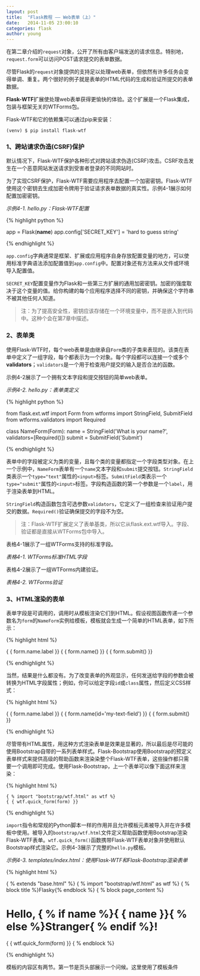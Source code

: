 ```yaml
---
layout: post
title:  "Flask教程 —— Web表单（上）"
date:   2014-11-05 23:00:10
categories: flask
author: young
---
```


在第二章介绍的`request`对象，公开了所有由客户端发送的请求信息。特别地，`request.form`可以访问POST请求提交的表单数据。

尽管Flask的`request`对象提供的支持足以处理web表单，但依然有许多任务会变得单调、重复。两个很好的例子就是表单的HTML代码的生成和验证所提交的表单数据。

**Flask-WTF**扩展使处理web表单获得更愉快的体验。这个扩展是一个Flask集成，包装与框架无关的WTForms包。

Flask-WTF和它的依赖集可以通过pip来安装：

    (venv) $ pip install flask-wtf

### 1、跨站请求伪造(CSRF)保护

默认情况下，Flask-WTF保护各种形式对跨站请求伪造(CSRF)攻击。CSRF攻击发生在一个恶意网站发送请求到受害者登录的不同网站时。

为了实现CSRF保护，Flask-WTF需要应用程序去配置一个加密密钥。Flask-WTF使用这个密钥去生成加密令牌用于验证请求表单数据的真实性。示例4-1展示如何配置加密密钥。

_示例4-1. hello.py：Flask-WTF配置_

{% highlight python %}

app = Flask(__name__)
app.config['SECRET_KEY'] = 'hard to guess string'

{% endhighlight %}

`app.config`字典通常是框架、扩展或应用程序自身存放配置变量的地方，可以使用标准字典语法添加配置值到`app.config`中。配置对象还有方法来从文件或环境导入配置值。

`SECRET_KEY`配置变量作为Flask和一些第三方扩展的通用加密密钥。加密的强度取决于这个变量的值。给你构建的每个应用程序选择不同的密钥，并确保这个字符串不被其他任何人知道。

>注：为了提高安全性，密钥应该存储在一个环境变量中，而不是嵌入到代码中。这种个会在第7章中描述。

### 2、表单类

使用Flask-WTF时，每个web表单是由继承自`Form`类的子类来表现的。该类在表单中定义了一组字段，每个都表示为一个对象。每个字段都可以连接一个或多个**validators**；`validators`是一个用于检查用户提交的输入是否合法的函数。

示例4-2展示了一个拥有文本字段和提交按钮的简单web表单。

_示例4-2. hello.py：表单类定义_

{% highlight python %}

from flask.ext.wtf import Form
from wtforms import StringField, SubmitField 
from wtforms.validators import Required

class NameForm(Form):
    name = StringField('What is your name?', validators=[Required()]) submit = SubmitField('Submit')

{% endhighlight %}

表单中的字段被定义为类的变量，且每个类的变量都指定一个字段类型对象。在上一个示例中，`NameForm`表单有一个`name`文本字段和`submit`提交按钮。`StringField`类表示一个`type="text"`属性的`<input>`标签。`SubmitField`类表示一个`type="submit"`属性的`<input>`标签。字段构造函数的第一个参数是一个`label`，用于渲染表单到HTML。

`StringField`构造函数包含可选参数`validators`，它定义了一组检查来验证用户提交的数据。`Required()`验证确保提交的字段不为空。

>注：Flask-WTF扩展定义了表单基类，所以它从flask.ext.wtf导入。字段、验证都是直接从WTForms包中导入。

表格4-1展示了一组WTForms支持的标准字段。

_表格4-1. WTForms标准HTML字段_

表格4-2展示了一组WTForms内建验证。

_表格4-2. WTForms验证_

### 3、HTML渲染的表单

表单字段是可调用的，调用时从模板渲染它们到HTML。假设视图函数传递一个参数名为`form`的`NameForm`实例给模板，模板就会生成一个简单的HTML表单，如下所示：
    
{% highlight html %}

<form method="POST">
    { { form.name.label }} { { form.name() }} 
    { { form.submit() }}
</form>

{% endhighlight %}

当然，结果是什么都没有。为了改变表单的外观显示，任何发送给字段的参数会被转换为HTML字段属性；例如，你可以给定字段`id`或`class`属性，然后定义CSS样式：

{% highlight html %}

<form method="POST">
    { { form.name.label }} { { form.name(id='my-text-field') }} 
    { { form.submit() }}
</form>

{% endhighlight %}

尽管带有HTML属性，用这种方式渲染表单是效果是显著的，所以最后是尽可能的使用Bootstrap自带的一系列表单样式。Flask-Bootstrap使用Bootstrap的预定义表单样式来提供高级的帮助函数来渲染染整个Flask-WTF表单，这些操作都只需要一个调用即可完成。使用Flask-Bootstrap，上一个表单可以像下面这样来渲染：

{% highlight html %}

    { % import "bootstrap/wtf.html" as wtf %}
    { { wtf.quick_form(form) }}

{% endhighlight %}

`import`指令和常规的Python脚本一样的作用并且允许模板元素被导入并在许多模板中使用。被导入的`bootstrap/wtf.html`文件定义帮助函数使用Bootstrap渲染Flask-WTF表单。`wtf.quick_form()`函数携带Flask-WTF表单对象并使用默认Bootstrap样式渲染它。示例4-3展示了完整的`hello.py`模板。

_示例4-3. templates/index.html：使用Flask-WTF和Flask-Bootstrap渲染表单_

{% highlight html %}

{ % extends "base.html" %}
{ % import "bootstrap/wtf.html" as wtf %}
{ % block title %}Flasky{% endblock %}
{ % block page_content %}
<div class="page-header">
    <h1>Hello, { % if name %}{ { name }}{ % else %}Stranger{ % endif %}!</h1>
</div>
{ { wtf.quick_form(form) }}
{ % endblock %}

{% endhighlight %}

模板的内容区有两节。第一节是页头部展示一个问候。这里使用了模板条件



























